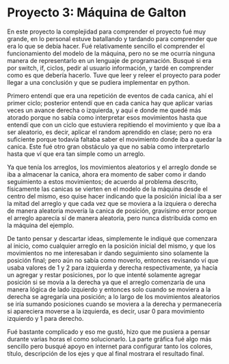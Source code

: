 # Proyecto 3: Máquina de Galton

En este proyecto la complejidad para comprender el proyecto fué muy grande, en lo personal estuve batallando y tardando para comprender que era lo que se debía hacer. Fué relativamente sencillo el comprender el funcionamiento del modelo de la máquina, pero no se me ocurría ninguna manera de representarlo en un lenguaje de programación.
Busqué si era por switch, if, ciclos, pedir al usuario información, y tardé en comprender como es que debería hacerlo. Tuve que leer y releer el proyecto para poder llegar a una conclusión y que se pudiera implementar en python.

Primero entendí que era una repetición de eventos de cada canica, ahí el primer ciclo; posterior entendí que en cada canica hay que aplicar varias veces un avance derecha o izquierda, y aquí e donde me quedé más atorado porque no sabía como interpretar esos movimientos hasta que entendí que con un ciclo que estuviera repitiendo el movimiento y que iba a ser aleatorio, es decir, aplicar el random aprendido en clase; pero no era suficiente porque todavía faltaba saber el movimiento donde iba a quedar la canica. Este fué otro gran obstáculo ya que no sabía como interpretarlo hasta que ví que era tan simple como un arreglo.

Ya que tenía los arreglos, los movimientos aleatorios y el arreglo donde se iba a almacenar la canica, ahora era momento de saber como ir dando seguimiento a estos movimientos; de acuerdo al problema descrito, físicamente las canicas se vierten en el modelo de la máquina desde el centro del mismo, eso quise hacer indicando que la posición inicial iba a ser la mitad del arreglo y que cada vez que se moviera a la izquiera o derecha de manera aleatoria movería la canica de posición, gravísimo error porque el arreglo aparecía sí de manera aleatoria, pero nunca distribuida como en la máquina del ejemplo.

De tanto pensar y descartar ideas, simplemente le indiqué que comenzara al inicio, como cualquier arreglo en la posición inicial del mismo, y que los movimientos no me interesaban ir dando seguimiento sino solamente la posición final; pero aún no sabía como moverlo, entonces revisando ví que usaba valores de 1 y 2 para izquierda y derecha respectivamente, ya hacía un agregar y restar posiciones, por lo que intenté solamente agregar posición si se movía a la derecha ya que el arreglo comenzaría de una manera lógica de lado izquierdo y entonces solo cuando se moviera a la derecha se agregaría una posición; a lo largo de los movimientos aleatorios se iría sumando posiciones cuando se moviera a la derecha y permanecería si apareciera moverse a la izquierda, es decir, usar 0 para movimiento izquierdo y 1 para derecho.

Fué bastante complicado y eso me gustó, hizo que me pusiera a pensar durante varias horas el como solucionarlo. La parte gráfica fué algo más sencillo pero busqué apoyo en internet para configurar tanto los colores, título, descripción de los ejes y que al final mostrara el resultado final.
